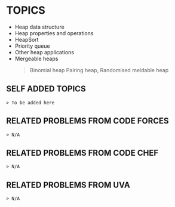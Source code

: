 # TOPICS
- Heap data structure 
- Heap properties and operations
- HeapSort
- Priority queue
- Other heap applications
- Mergeable heaps
    > Binomial heap
    > Pairing heap,
    > Randomised meldable heap 

## SELF ADDED TOPICS

    > To be added here

## RELATED PROBLEMS FROM CODE FORCES

    > N/A

## RELATED PROBLEMS FROM CODE CHEF

    > N/A

## RELATED PROBLEMS FROM UVA

    > N/A